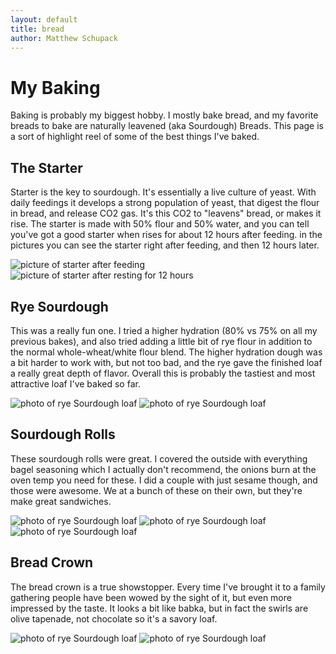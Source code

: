 ```yaml
---
layout: default
title: bread
author: Matthew Schupack 
---
```

# My Baking

Baking is probably my biggest hobby. I mostly bake bread, and my favorite breads to bake are naturally leavened (aka Sourdough) Breads. This page is a sort of highlight reel of some of the best things I've baked.


## The Starter
Starter is the key to sourdough. It's essentially a live culture of yeast. With daily feedings it develops a strong population of yeast, that digest the flour in bread, and release CO2 gas. It's this CO2 to "leavens" bread, or makes it rise. The starter is made with 50% flour and 50% water, and you can tell you've got a good starter when rises for about 12 hours after feeding. in the pictures you can see the starter right after feeding, and then 12 hours later.


<div class="image-container">
	<img	src="https://res.cloudinary.com/dt7wwjiae/image/upload/c_crop,h_3024,w_3024/v1630527946/IMG_0785_asc6ae.jpg" alt="picture of starter after feeding" />
	<img	src="https://res.cloudinary.com/dt7wwjiae/image/upload/c_crop,h_3024,w_3024/v1630527862/IMG_0786_upp51p.jpg" alt="picture of starter after resting for 12 hours" />
</div>

## Rye Sourdough

This was a really fun one. I tried a higher hydration (80% vs 75% on all my previous bakes), and also tried adding a little bit of rye flour in addition to the normal whole-wheat/white flour blend. The higher hydration dough was a bit harder to work with, but not too bad, and the rye gave the finished loaf a really great depth of flavor. Overall this is probably the tastiest and most attractive loaf I've baked so far.


<div class="image-container">
	<img	src="https://res.cloudinary.com/dt7wwjiae/image/upload/c_crop,h_3024,w_3024/v1630527946/IMG_1048_whc9zq.jpg" alt="photo of rye Sourdough loaf" />
	<img	src="https://res.cloudinary.com/dt7wwjiae/image/upload/c_crop,h_3024,w_3024/v1630527862/IMG_1046_pepp2q.jpg" alt="photo of rye Sourdough loaf" />
</div>

## Sourdough Rolls
These sourdough rolls were great. I covered the outside with everything bagel seasoning which I actually don't recommend, the onions burn at the oven temp you need for these. I did a couple with just sesame though, and those were awesome. We at a bunch of these on their own, but they're make great sandwiches. 


<div class="image-container">
	<img	src="https://res.cloudinary.com/dt7wwjiae/image/upload/c_crop,h_3024,w_3024/v1630527946/IMG_1031_gltmcn.jpg" alt="photo of rye Sourdough loaf" />
	<img	src="https://res.cloudinary.com/dt7wwjiae/image/upload/c_crop,h_3024,w_3024/v1630527862/IMG_1034_gbuben.jpg" alt="photo of rye Sourdough loaf" />
</div>
<div class="image-container">
	<img	src="https://res.cloudinary.com/dt7wwjiae/image/upload/c_crop,h_3024,w_3024/v1630527862/IMG_1037_tofqc2.jpg" alt="photo of rye Sourdough loaf" />
</div>

## Bread Crown
The bread crown is a true showstopper. Every time I've brought it to a family gathering people have been wowed by the sight of it, but even more impressed by the taste. It looks a bit like babka, but in fact the swirls are olive tapenade, not chocolate so it's a savory loaf.


<div class="image-container">
	<img	src="https://res.cloudinary.com/dt7wwjiae/image/upload/c_crop,h_3024,w_3024/v1630527946/IMG_0419_losdoh.jpg" alt="photo of rye Sourdough loaf" />
	<img	src="https://res.cloudinary.com/dt7wwjiae/image/upload/c_crop,h_3024,w_3024/v1630527862/IMG_0421_dqnoj1.jpg" alt="photo of rye Sourdough loaf" />
</div>